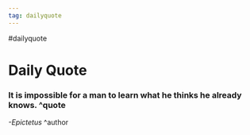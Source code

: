 ```yaml
---
tag: dailyquote
---
```


#dailyquote

# Daily Quote

### It is impossible for a man to learn what he thinks he already knows. ^quote
*-Epictetus* ^author
